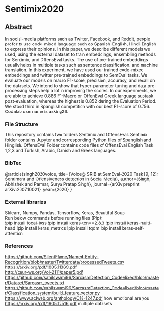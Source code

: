# Sentimix2020
## Abstract 
In social-media platforms such as Twitter, Facebook, and Reddit, people prefer to use code-mixed
language such as Spanish-English, Hindi-English to express their opinions. In this paper, we
describe different models we used, using the external dataset to train embeddings, ensembling
methods for Sentimix, and OffensEval tasks. The use of pre-trained embeddings usually helps in
multiple tasks such as sentence classification, and machine translation. In this experiment, we have
used our trained code-mixed embeddings and twitter pre-trained embeddings to SemEval tasks.
We evaluate our models on macro F1-score, precision, accuracy, and recall on the datasets. We
intend to show that hyper-parameter tuning and data pre-processing steps help a lot in improving
the scores. In our experiments, we are able to achieve 0.886 F1-Macro on OffenEval Greek
language subtask post-evaluation, whereas the highest is 0.852 during the Evaluation Period.
We stood third in Spanglish competition with our best F1-score of 0.756. Codalab username is
asking28.

### File Structure
This repository contains two folders Sentimix and OffensEval. Sentimix folder contains Jupyter and corresponding Python files of Spanglish and Hinglish. OffensEval Folder contains code files of OffensEval English Task 1,2,3 and Turkish, Arabic, Danish and Greek languages.
### BibTex
@article{singh2020voice,
  title={Voice@ SRIB at SemEval-2020 Task [9, 12]: Sentiment and Offensiveness detection in Social Media},
  author={Singh, Abhishek and Parmar, Surya Pratap Singh},
  journal={arXiv preprint arXiv:2007.10021},
  year={2020}
}

### External libraries
Sklearn, Numpy, Pandas, Tensorflow, Keras, Beautiful Soup <br />
Run below commands before running files (Pip):<br />
!pip install focal-loss 
!pip install keras-tcn==2.8.3 
!pip install keras-multi-head 
!pip install keras_metrics 
!pip install tqdm 
!pip install keras-self-attention
### References
https://github.com/SilentFlame/Named-Entity-Recognition/blob/master/Twitterdata/processedTweets.csv <br />
https://arxiv.org/pdf/1805.11869.pdf <br />
http://ceur-ws.org/Vol-2111/paper5.pdf <br />
https://github.com/sahilswami96/SarcasmDetection_CodeMixed/blob/master/Dataset/Sarcasm_tweets.txt <br />
https://github.com/sahilswami96/SarcasmDetection_CodeMixed/blob/master/Classification_system/build_feature_vector.py <br />
https://www.aclweb.org/anthology/C18-1247.pdf how emotional are you <br />
https://arxiv.org/pdf/1905.12516.pdf multiple datasets <br />

